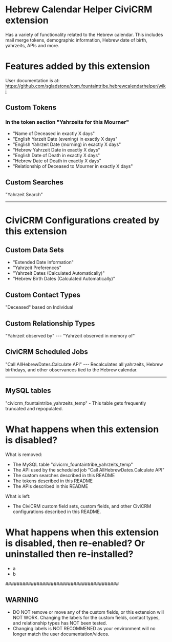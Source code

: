 # Hebrew Calendar Helper CiviCRM extension

Has a variety of functionality related to the Hebrew calendar. This includes mail merge tokens, demographic information, Hebrew date of birth, yahrzeits, APIs and more.
  
# Features added by this extension

User documentation is at: https://github.com/sgladstone/com.fountaintribe.hebrewcalendarhelper/wiki

## Custom Tokens

### In the token section "Yahrzeits for this Mourner"

 - "Name of Deceased in exactly X days"
 - "English Yarzeit Date (evening) in exactly X days"
 - "English Yahrzeit Date (morning) in exactly X days"
 - "Hebrew Yahrzeit Date in exactly X days"
 - "English Date of Death in exactly X days"
 - "Hebrew Date of Death in exactly X days"
 - "Relationship of Deceased to Mourner in exactly X days"

## Custom Searches

"Yahrzeit Search"


---

# CiviCRM Configurations created by this extension

## Custom Data Sets
- "Extended Date Information"
- "Yahrzeit Preferences"
- "Yahrzeit Dates (Calculated Automatically)"
- "Hebrew Birth Dates (Calculated Automatically)"

## Custom Contact Types

"Deceased" based on Individual

## Custom Relationship Types

"Yahrzeit observed by"  --- "Yahrzeit observed in memory of"

## CiviCRM Scheduled Jobs

"Call AllHebrewDates.Calculate API"   --- Recalculates all yahrzeits, Hebrew birthdays, and other observances tied to the Hebrew calendar.

---

## MySQL tables

"civicrm_fountaintribe_yahrzeits_temp"  - This table gets frequently truncated and repopulated. 

# What happens when this extension is disabled?

What is removed:
 - The MySQL table "civicrm_fountaintribe_yahrzeits_temp"
 - The API used by the scheduled job "Call AllHebrewDates.Calculate API"
 - The custom searches described in this README
 - The tokens described in this README
 - The APIs described in this README
 
 What is left:
  - The CiviCRM custom field sets, custom fields, and other CiviCRM configurations described in this README. 
  
# What happens when this extension is disabled, then re-enabled? Or uninstalled then re-installed?

- a
- b  

########################################
## WARNING
 - DO NOT remove or move any of the custom fields, or this extension will NOT WORK. Changing the labels for the custom fields, contact types, and relationship types has NOT been tested.  
 - Changing labels is NOT RECOMMENED as your environment will no longer match the user documentation/videos. 
  
